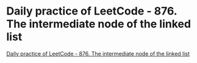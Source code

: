 # Daily practice of LeetCode - 876. The intermediate node of the linked list
[Daily practice of LeetCode - 876. The intermediate node of the linked list](https://aiwithcloud.com/2022/09/19/daily_practice_of_leetcode___876-_the_intermediate_node_of_the_linked_list/)